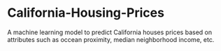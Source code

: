 # California-Housing-Prices
A machine learning model to predict California houses prices based on attributes such as occean proximity, median neighborhood income, etc.
